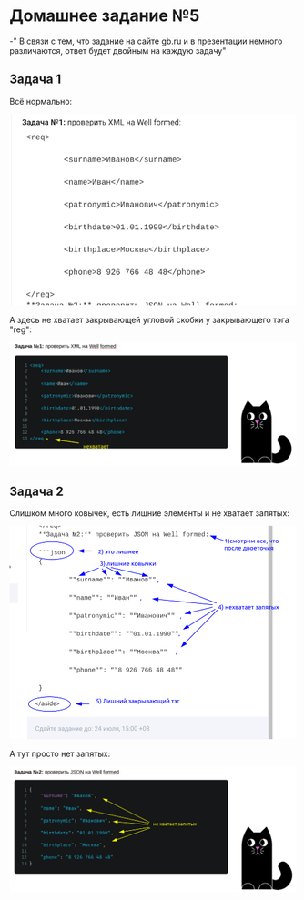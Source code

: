 # Домашнее задание №5

-" В связи с тем, что задание на сайте gb.ru и в презентации немного различаются, ответ будет двойным на каждую задачу"

## Задача 1

Всё нормально: 

![на сайте](img/HW5T1S.png)

А здесь не хватает закрывающей угловой скобки у закрывающего тэга "reg": 

![в презентации](img/HW5T1P.png)

## Задача 2

Слишком много ковычек, есть лишние элементы и не хватает запятых: 

![на сайте](img/HW5T2S.png)

А тут просто нет запятых: 

![в презентации](img/HW5T2P.png)
